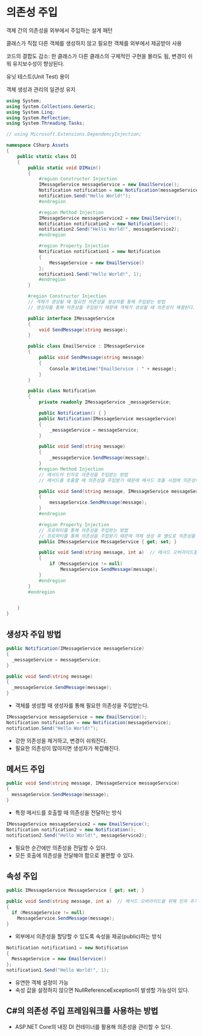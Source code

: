 # 의존성 주입

객체 간의 의존성을 외부에서 주입하는 설계 패턴

클래스가 직접 다른 객체를 생성하지 않고 필요한 객체를 외부에서 제공받아 사용

코드의 결합도 감소: 한 클래스가 다른 클래스의 구체적인 구현을 몰라도 됨, 변경이 쉬워 유지보수성이 향상된다.

유닛 테스트(Unit Test) 용이

객체 생성과 관리의 일관성 유지

```csharp
using System;
using System.Collections.Generic;
using System.Linq;
using System.Reflection;
using System.Threading.Tasks;

// using Microsoft.Extensions.DependencyInjection;

namespace CSharp.Assets
{
    public static class DI
    {
        public static void DIMain()
        {
            #region Constructor Injection
            IMessageService messageService = new EmailService();
            Notification notification = new Notification(messageService);
            notification.Send("Hello World!");
            #endregion

            #region Method Injection
            IMessageService messageService2 = new EmailService();
            Notification notification2 = new Notification();
            notification2.Send("Hello World!", messageService2);
            #endregion

            #region Property Injection
            Notification notification1 = new Notification
            {
                MessageService = new EmailService()
            };
            notification1.Send("Hello World!", 1);
            #endregion
        }

        #region Constructor Injection
        // 객체가 생성될 떄 필요한 의존성을 생성자를 통해 주입받는 방법
        // 생성자를 통해 의존성을 주입받기 때문에 객체가 생성될 때 의존성이 해결된다.

        public interface IMessageService
        {
            void SendMessage(string message);
        }

        public class EmailService : IMessageService
        {
            public void SendMessage(string message)
            {
                Console.WriteLine("EmailService : " + message);
            }
        }

        public class Notification
        {
            private readonly IMessageService _messageService;

            public Notification() { }
            public Notification(IMessageService messageService)
            {
                _messageService = messageService;
            }

            public void Send(string message)
            {
                _messageService.SendMessage(message);
            }
            #region Method Injection
            // 메서드의 인자로 의존성을 주입받는 방법
            // 메서드를 호출할 때 의존성을 주입받기 때문에 메서드 호출 시점에 의존성이 해결된다.

            public void Send(string message, IMessageService messageService)
            {
                messageService.SendMessage(message);
            }
            #endregion

            #region Property Injection
            // 프로퍼티를 통해 의존성을 주입받는 방법
            // 프로퍼티를 통해 의존성을 주입받기 때문에 객체 생성 후 별도로 의존성을 주입해주어야 한다.
            public IMessageService MessageService { get; set; }

            public void Send(string message, int a)  // 메서드 오버라이드를 위해 인자 추가
            {
                if (MessageService != null)
                    MessageService.SendMessage(message);
            }
            #endregion
        }
        #endregion


    }
}
```

## 생성자 주입 방법

```csharp
public Notification(IMessageService messageService)
{
  _messageService = messageService;
}

public void Send(string message)
{
  _messageService.SendMessage(message);
}
```

- 객체를 생성할 때 생성자를 통해 필요한 의존성을 주입받는다.

```csharp
IMessageService messageService = new EmailService();
Notification notification = new Notification(messageService);
notification.Send("Hello World!");
```

- 강한 의존성을 제거하고, 변경이 쉬워진다.
- 필요한 의존성이 많아지면 생성자가 복잡해진다.

## 메서드 주입

```csharp
public void Send(string message, IMessageService messageService)
{
  messageService.SendMessage(message);
}
```

- 특정 메서드를 호출할 때 의존성을 전달하는 방식

```csharp
IMessageService messageService2 = new EmailService();
Notification notification2 = new Notification();
notification2.Send("Hello World!", messageService2);
```

- 필요한 순간에만 의존성을 전달할 수 있다.
- 모든 호출에 의존성을 전달해야 함으로 불편할 수 있다.

## 속성 주입

```csharp
public IMessageService MessageService { get; set; }

public void Send(string message, int a)  // 메서드 오버라이드를 위해 인자 추가
{
  if (MessageService != null)
    MessageService.SendMessage(message);
}
```

- 외부에서 의존성을 할당할 수 있도록 속성을 제공(public)하는 방식

```csharp
Notification notification1 = new Notification
{
  MessageService = new EmailService()
};
notification1.Send("Hello World!", 1);
```

- 유연한 객체 설정이 가능
- 속성 값을 설정하지 않으면 NullReferenceException이 발생할 가능성이 있다.

## C#의 의존성 주입 프레임워크를 사용하는 방법

- ASP.NET Core의 내장 DI 컨테이너를 활용해 의존성을 관리할 수 있다.